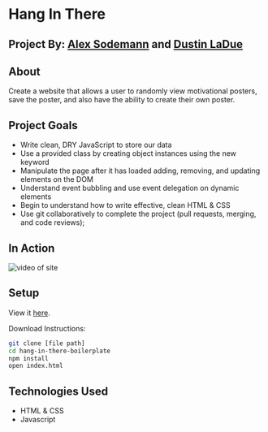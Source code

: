 # Hang In There

## Project By: [Alex Sodemann](https://github.com/asodemann18) and [Dustin LaDue](https://github.com/devladue)

## About
Create a website that allows a user to randomly view motivational posters, save the poster, and also have the ability to create their own poster.

## Project Goals
* Write clean, DRY JavaScript to store our data
* Use a provided class by creating object instances using the new keyword
* Manipulate the page after it has loaded adding, removing, and updating elements on the DOM
* Understand event bubbling and use event delegation on dynamic elements
* Begin to understand how to write effective, clean HTML & CSS
* Use git collaboratively to complete the project (pull requests, merging, and code reviews);

## In Action
![video of site](http://g.recordit.co/z2KNDjtBYo.gif)

## Setup
View it [here](https://asodemann18.github.io/hang-in-there-boilerplate/).

Download Instructions:
```bash
git clone [file path]
cd hang-in-there-boilerplate
npm install
open index.html
```

## Technologies Used
* HTML & CSS
* Javascript


